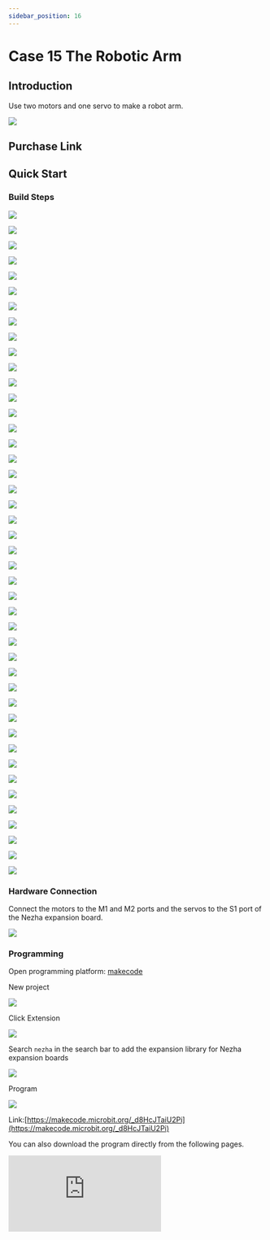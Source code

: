 ```yaml
---
sidebar_position: 16
---
```


# Case 15 The Robotic Arm

## Introduction

Use two motors and one servo to make a robot arm.


![](./images/nezha-inventors-kit-v2-case-15-01.png)

## Purchase Link



## Quick Start

### Build Steps

![](./images/nezha-inventors-kit-v2-step-15-01.png)

![](./images/nezha-inventors-kit-v2-step-15-02.png)

![](./images/nezha-inventors-kit-v2-step-15-03.png)

![](./images/nezha-inventors-kit-v2-step-15-04.png)

![](./images/nezha-inventors-kit-v2-step-15-05.png)

![](./images/nezha-inventors-kit-v2-step-15-06.png)

![](./images/nezha-inventors-kit-v2-step-15-07.png)

![](./images/nezha-inventors-kit-v2-step-15-08.png)

![](./images/nezha-inventors-kit-v2-step-15-09.png)

![](./images/nezha-inventors-kit-v2-step-15-10.png)

![](./images/nezha-inventors-kit-v2-step-15-11.png)

![](./images/nezha-inventors-kit-v2-step-15-12.png)

![](./images/nezha-inventors-kit-v2-step-15-13.png)

![](./images/nezha-inventors-kit-v2-step-15-14.png)

![](./images/nezha-inventors-kit-v2-step-15-15.png)

![](./images/nezha-inventors-kit-v2-step-15-16.png)

![](./images/nezha-inventors-kit-v2-step-15-17.png)

![](./images/nezha-inventors-kit-v2-step-15-18.png)

![](./images/nezha-inventors-kit-v2-step-15-19.png)

![](./images/nezha-inventors-kit-v2-step-15-20.png)

![](./images/nezha-inventors-kit-v2-step-15-21.png)

![](./images/nezha-inventors-kit-v2-step-15-22.png)

![](./images/nezha-inventors-kit-v2-step-15-23.png)

![](./images/nezha-inventors-kit-v2-step-15-24.png)

![](./images/nezha-inventors-kit-v2-step-15-25.png)

![](./images/nezha-inventors-kit-v2-step-15-26.png)

![](./images/nezha-inventors-kit-v2-step-15-27.png)

![](./images/nezha-inventors-kit-v2-step-15-28.png)

![](./images/nezha-inventors-kit-v2-step-15-29.png)

![](./images/nezha-inventors-kit-v2-step-15-30.png)

![](./images/nezha-inventors-kit-v2-step-15-31.png)

![](./images/nezha-inventors-kit-v2-step-15-32.png)

![](./images/nezha-inventors-kit-v2-step-15-33.png)

![](./images/nezha-inventors-kit-v2-step-15-34.png)

![](./images/nezha-inventors-kit-v2-step-15-35.png)

![](./images/nezha-inventors-kit-v2-step-15-36.png)

![](./images/nezha-inventors-kit-v2-step-15-37.png)

![](./images/nezha-inventors-kit-v2-step-15-38.png)

![](./images/nezha-inventors-kit-v2-step-15-39.png)

![](./images/nezha-inventors-kit-v2-step-15-40.png)

![](./images/nezha-inventors-kit-v2-step-15-41.png)

![](./images/nezha-inventors-kit-v2-step-15-42.png)

![](./images/nezha-inventors-kit-v2-step-15-43.png)

![](./images/nezha-inventors-kit-v2-step-15-44.png)

### Hardware Connection

Connect the motors to the M1 and M2 ports and the servos to the S1 port of the Nezha expansion board.

![](./images/nezha-inventors-kit-v2-case-15-02.png)

### Programming

Open programming platform: [makecode](https://makecode.microbit.org/#)

New project

![](./images/nezha-inventors-kit-v2-case-19-03.png)

Click Extension

![](./images/nezha-inventors-kit-v2-case-19-04.png)



Search `nezha` in the search bar to add the expansion library for Nezha expansion boards

![](./images/nezha-inventors-kit-v2-case-19-06.png)

Program

![](./images/nezha-inventors-kit-v2-case-15-07.png)


Link:[https://makecode.microbit.org/_d8HcJTaiU2Pi](https://makecode.microbit.org/_d8HcJTaiU2Pi)

You can also download the program directly from the following pages.

<div
    style={{
        position: 'relative',
        paddingBottom: '60%',
        overflow: 'hidden',
    }}
>
    <iframe
        src="https://makecode.microbit.org/_d8HcJTaiU2Pi"
        frameborder="0"
        sandbox="allow-popups allow-forms allow-scripts allow-same-origin"
        style={{
            position: 'absolute',
            width: '100%',
            height: '100%',
        }}
    />
</div>

### Result

Press A on the micro:bit to start the robot doing pull-ups, and press B on the micro:bit to stop the robot doing pull-ups.

![](./images/nezha-inventors-kit-v2-case-15.gif)
